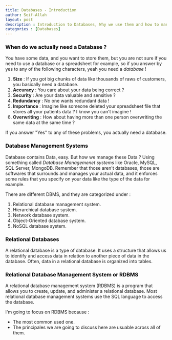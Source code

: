 ```yaml
---
title: Databases - Introduction 
author: Seif-Allah
layout: post
description : Introduction to Databases, Why we use them and how to manipulate them.
categories : [Databases]
---
```

### <mark style='background-color: white'>When do we actually need a Database ? </mark>
You have some data, and you want to store them, but you are not sure if you need to use a database or a spreadsheet for example, so if you answer by yes to any of the following characters, yeah you need a *database* ! 
1. **Size** : If you got big chunks of data like thousands of raws of customers, you basically need a database. 
2. **Accuracy** : You care about your data being correct ? 
3. **Security** : Are your data valuable and sensitive ? 
4. **Redundancy** : No one wants redundant data ! 
5. **Importance** : Imagine like someone deleted your spreadsheet file that stores all your patients data ? I know you can't imagine ! 
6. **Overwriting** : How about having more than one person overwriting the same data at the same time ? 

If you answer "Yes" to any of these problems, you actually need a database.

### <mark style='background-color:white'>Database Management Systems </mark>
Database contains Data, easy. But how we manage these Data ? Using something called *Database Managemenet systems* like Oracle, MySQL, SQL Server, MongoDB. Remember that those aren't databases, those are softwares that surrounds and manages your actual data, and it enforces some rules that you specify on your data like the type of the data for example. 

There are different DBMS, and they are categorized under : 
1. Relational database management system.
2. Hierarchical database system. 
3. Network database system. 
4. Object-Oriented database system. 
5. NoSQL database system. 

### <mark style='background-color:white'>Relational Databases </mark>
A relational database is a type of database. It uses a structure that allows us to identify and access data in relation to another piece of data in the database. Often, data in a relational database is organized into tables.

### <mark style='background-color: white'>Relational Database Management System or RDBMS </mark>

A relational database management system (RDBMS) is a program that allows you to create, update, and administer a relational database. Most relational database management systems use the SQL language to access the database.

I'm going to focus on RDBMS because : 
- The most common used one.
- The principales we are going to discuss here are usuable across all of them.


